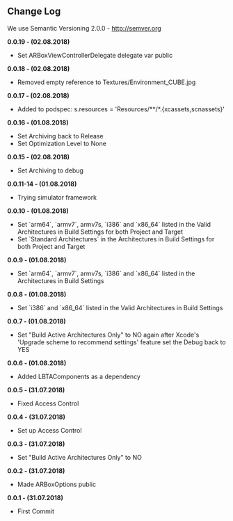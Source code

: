<h2>Change Log</h2>

We use Semantic Versioning 2.0.0 - http://semver.org

<strong>0.0.19 - (02.08.2018) </strong>
<ul><li>Set ARBoxViewControllerDelegate delegate var public</li></ul>

<strong>0.0.18 - (02.08.2018) </strong>
<ul><li>Removed empty reference to Textures/Environment_CUBE.jpg</li></ul>

<strong>0.0.17 - (02.08.2018) </strong>
<ul><li>Added to podspec: s.resources = 'Resources/**/*.{xcassets,scnassets}'</li></ul>

<strong>0.0.16 - (01.08.2018) </strong>
<ul><li>Set Archiving back to Release</li>
    <li>Set Optimization Level to None</li></ul>

<strong>0.0.15 - (02.08.2018) </strong>
<ul><li>Set Archiving to debug</li></ul>

<strong>0.0.11-14 - (01.08.2018) </strong>
<ul><li>Trying simulator framework</li></ul>

<strong>0.0.10 - (01.08.2018) </strong>
<ul><li>Set `arm64`, `armv7`, armv7s, `i386` and `x86_64` listed in the Valid Architectures in Build Settings for both Project and Target</li>
    <li>Set `Standard Architectures` in the Architectures in Build Settings for both Project and Target</li></ul>

<strong>0.0.9 - (01.08.2018) </strong>
<ul><li>Set `arm64`, `armv7`, armv7s, `i386` and `x86_64` listed in the Architectures in Build Settings</li></ul>

<strong>0.0.8 - (01.08.2018) </strong>
<ul><li>Set `i386` and `x86_64` listed in the Valid Architectures in Build Settings</li></ul>

<strong>0.0.7 - (01.08.2018) </strong>
<ul><li>Set "Build Active Architectures Only" to NO again after Xcode's 'Upgrade scheme to recommend settings' feature set the Debug back to YES</li></ul>

<strong>0.0.6 - (01.08.2018) </strong>
<ul><li>Added LBTAComponents as a dependency</li></ul>

<strong>0.0.5 - (31.07.2018) </strong>
<ul><li>Fixed Access Control</li></ul>

<strong>0.0.4 - (31.07.2018) </strong>
<ul><li>Set up Access Control</li></ul>

<strong>0.0.3 - (31.07.2018) </strong>
<ul><li>Set "Build Active Architectures Only" to NO</li></ul>

<strong>0.0.2 - (31.07.2018) </strong>
<ul><li>Made ARBoxOptions public</li></ul>

<strong>0.0.1 - (31.07.2018) </strong>
<ul><li>First Commit</li></ul>
